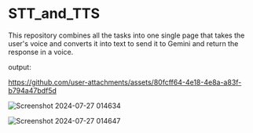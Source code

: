 # STT_and_TTS
This repository combines all the tasks into one single page that takes the user's voice and converts it into text to send it to Gemini and return the response in a voice. 


 output:

https://github.com/user-attachments/assets/80fcff64-4e18-4e8a-a83f-b794a47bdf5d



![Screenshot 2024-07-27 014634](https://github.com/user-attachments/assets/f3f0583c-cd03-4f0c-a938-e610edb4771c)


![Screenshot 2024-07-27 014647](https://github.com/user-attachments/assets/444eb299-a5b1-4a23-9966-2ba6f6d1b064)

